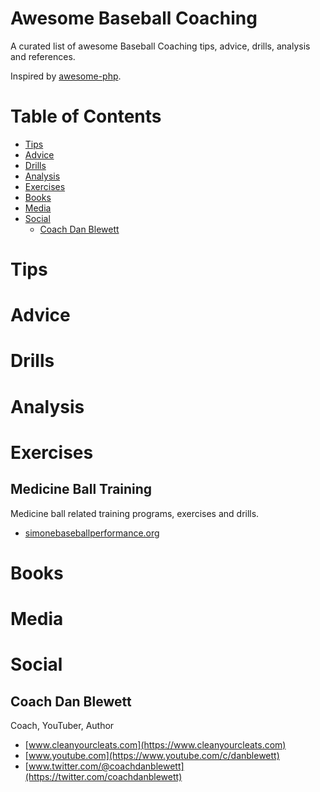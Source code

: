 # Awesome Baseball Coaching
A curated list of awesome Baseball Coaching tips, advice, drills, analysis and references.

Inspired by [awesome-php](https://github.com/ziadoz/awesome-php).

# Table of Contents

- [Tips](#Tips)
- [Advice](#Advice)
- [Drills](#Drills)
- [Analysis](#Analysis)
- [Exercises](#Exercises)
- [Books](#Books)
- [Media](#Media)
- [Social](#Social)
  - [Coach Dan Blewett](#coach-dan-blewett)
  
# Tips

# Advice

# Drills

# Analysis

# Exercises

## Medicine Ball Training
Medicine ball related training programs, exercises and drills.
- [simonebaseballperformance.org](https://simonebaseballperformance.org/2019/09/15/medicine-ball-training-exercises-programming-guidelines-and-more/)


# Books

# Media

# Social

## Coach Dan Blewett
Coach, YouTuber, Author
- [www.cleanyourcleats.com](https://www.cleanyourcleats.com)
- [www.youtube.com](https://www.youtube.com/c/danblewett)
- [www.twitter.com/@coachdanblewett](https://twitter.com/coachdanblewett)

